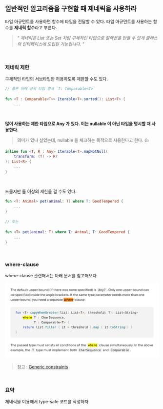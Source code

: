## 일반적인 알고리즘을 구현할 때 제네릭을 사용하라

타입 아규먼트를 사용하면 함수에 타입을 전달할 수 있다. 타입 아규먼트를 사용하는 함수를 **제네릭 함수**라고 부른다.

> *" 제네릭은 List<String> 또는 Set<User> 처럼 구체적인 타입으로 컬렉션을 만들 수 있게 클래스와 인터페이스에 도입된 기능입니다. "*

<br>

### 제네릭 제한

구체적인 타입의 서브타입만 허용하도록 제한할 수도 있다. 

```kotlin
// 콜론 뒤에 상위 타입 명시 `T: Comparable<T>`

fun <T : Comparable<T>> Iterable<T>.sorted(): List<T> {
    ...
```

<br>

**많이 사용하는 제한 타입으로 Any 가 있다. 이는 nullable 이 아닌 타입을 명시할 때 사용한다.**

> 의미가 있나 싶었는데, nullable 을 체크하는 목적으로 사용한다고 한다. :thumbsup:

```kotlin
inline fun <T, R : Any> Iterable<T>.mapNotNull(
    transform: (T) -> R?
): List<R> {
    ...
}
```

<br>

드물지만 둘 이상의 제한을 걸 수도 있다.

```kotlin
fun <T: Animal> pet(animal: T) where T: GoodTempered {
    ...
}

// 또는 

fun <T> pet(animal: T) where T: Animal, T: GoodTempered {
    ...
}
```

<br>

### where-clause 

where-clause 관련해서는 아래 문서를 참고해보자.

![](../../images/아이템%2022.%20일반적인%20알고리즘을%20구현할%20때%20제네릭을%20사용하라_50.png)

> 참고 : [Generic constraints](https://kotlinlang.org/docs/generics.html#generic-constraints)

<br>

### 요약

제네릭을 이용해서 type-safe 코드를 작성하자.